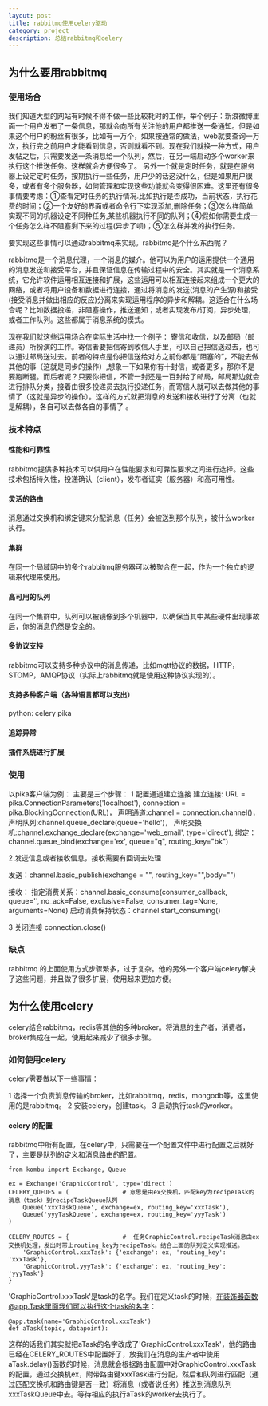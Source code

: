 ```yaml
---
layout: post
title: rabbitmq使用celery驱动
category: project
description: 总结rabbitmq和celery
---
```


## 为什么要用rabbitmq

### 使用场合

我们知道大型的网站有时候不得不做一些比较耗时的工作，举个例子：新浪微博里面一个用户发布了一条信息，那就会向所有关注他的用户都推送一条通知。但是如果这个用户的粉丝有很多，比如有一万个，如果按通常的做法，web就要查询一万次，执行完之前用户才能看到信息，否则就看不到。现在我们就换一种方式，用户发帖之后，只需要发送一条消息给一个队列，然后，在另一端启动多个worker来执行这个推送任务。这样就会方便很多了。
另外一个就是定时任务，就是在服务器上设定定时任务，按期执行一些任务，用户少的话这没什么，但是如果用户很多，或者有多个服务器，如何管理和实现这些功能就会变得很困难。这里还有很多事情要考虑：①查看定时任务的执行情况.比如执行是否成功，当前状态，执行花费的时间；②一个友好的界面或者命令行下实现添加,删除任务；③怎么样简单实现不同的机器设定不同种任务,某些机器执行不同的队列；④假如你需要生成一个任务怎么样不阻塞剩下来的过程(异步了呗)；⑤怎么样并发的执行任务。

要实现这些事情可以通过rabbitmq来实现。rabbitmq是个什么东西呢？

rabbitmq是一个消息代理，一个消息的媒介。他可以为用户的运用提供一个通用的消息发送和接受平台，并且保证信息在传输过程中的安全。其实就是一个消息系统，它允许软件运用相互连接和扩展，这些运用可以相互连接起来组成一个更大的网络，或者将用户设备和数据进行连接，通过将消息的发送(消息的产生源)和接受(接受消息并做出相应的反应)分离来实现运用程序的异步和解耦。这适合在什么场合呢？比如数据投递，非阻塞操作，推送通知；或者实现发布/订阅，异步处理，或者工作队列。这些都属于消息系统的模式。

现在我们就这些运用场合在实际生活中找一个例子： 寄信和收信，以及邮局（邮递员）所扮演的工作。寄信者要把信寄到收信人手里，可以自己把信送过去，也可以通过邮局送过去。前者的特点是你把信送给对方之前你都是“阻塞的”，不能去做其他的事（这就是同步的操作）,想象一下如果你有十封信，或者更多，那你不是要跑断腿。而后者呢？只要你把信，不管一封还是一百封给了邮局，邮局那边就会进行排队分类，接着由很多投递员去执行投递任务，而寄信人就可以去做其他的事情了（这就是异步的操作）。这样的方式就把消息的发送和接收进行了分离（也就是解耦），各自可以去做各自的事情了 。

### 技术特点

#### 性能和可靠性

rabbitmq提供多种技术可以供用户在性能要求和可靠性要求之间进行选择。这些技术包括持久性，投递确认（client），发布者证实（服务器）和高可用性。

#### 灵活的路由

消息通过交换机和绑定键来分配消息（任务）会被送到那个队列，被什么worker执行。

#### 集群

在同一个局域网中的多个rabbitmq服务器可以被聚合在一起，作为一个独立的逻辑来代理来使用。

#### 高可用的队列

在同一个集群中，队列可以被镜像到多个机器中，以确保当其中某些硬件出现事故后，你的消息仍然是安全的。

#### 多协议支持

rabbitmq可以支持多种协议中的消息传递，比如mqtt协议的数据，HTTP，STOMP，AMQP协议（实际上rabbitmq就是使用这种协议实现的）。

#### 支持多种客户端（各种语言都可以支出）

python: celery pika

#### 追踪异常

#### 插件系统进行扩展

### 使用
以pika客户端为例：
主要是三个步骤：
1 配置通道建立连接
建立连接: URL = pika.ConnectionParameters('localhost'), connection = pika.BlockingConnection(URL)，
声明通道:channel = connection.channel()，
声明队列:channel.queue_declare(queue='hello')，
声明交换机:channel.exchange_declare(exchange='web_email', type='direct'),
绑定：channel.queue_bind(exchange='ex', queue="q", routing_key="bk")

2 发送信息或者接收信息，接收需要有回调去处理

发送：channel.basic_publish(exchange = "", routing_key="",body="")

接收：
    指定消费关系：channel.basic_consume(consumer_callback, queue='', no_ack=False, exclusive=False, consumer_tag=None, arguments=None)
    启动消费保持状态：channel.start_consuming()

3 关闭连接
connection.close()

### 缺点

rabbitmq 的上面使用方式步骤繁多，过于复杂。他的另外一个客户端celery解决了这些问题，并且做了很多扩展，使用起来更加方便。

## 为什么使用celery

celery结合rabbitmq，redis等其他的多种broker。将消息的生产者，消费者，broker集成在一起，使用起来减少了很多步骤。

### 如何使用celery

celery需要做以下一些事情：

1  选择一个负责消息传输的broker，比如rabbitmq，redis，mongodb等，这里使用的是rabbitmq。
2  安装celery，创建task。
3  启动执行task的worker。

#### celery 的配置

rabbitmq中所有配置，在celery中，只需要在一个配置文件中进行配置之后就好了，主要是队列的定义和消息路由的配置。

```````````
from kombu import Exchange, Queue

ex = Exchange('GraphicControl', type='direct')
CELERY_QUEUES = (               # 意思是由ex交换机，匹配key为recipeTask的消息（task）到recipeTaskQueue队列
    Queue('xxxTaskQueue', exchange=ex, routing_key='xxxTask'),
    Queue('yyyTaskQueue', exchange=ex, routing_key='yyyTask') 
)

```````````
```````````
CELERY_ROUTES = {               #  任务GraphicControl.recipeTask消息由ex交换机处理，发出时带上routing_key为recipeTask。结合上面的队列定义实现推送。
    'GraphicControl.xxxTask': {'exchange': ex, 'routing_key': 'xxxTask'},
    'GraphicControl.yyyTask': {'exchange': ex, 'routing_key': 'yyyTask'}
}

```````````
'GraphicControl.xxxTask'是task的名字。我们在定义task的时候，在装饰器函数@app.Task里面我们可以执行这个task的名字：

````````````
@app.task(name='GraphicControl.xxxTask')
def aTask(topic, datapoint):
````````````
这样的话我们其实就把aTask的名字改成了'GraphicControl.xxxTask'，他的路由已经在CELERY_ROUTES中配置好了，放我们在消息的生产者中使用aTask.delay()函数的时候，消息就会根据路由配置中对GraphicControl.xxxTask的配置，通过交换机ex，附带路由键xxxTask进行分配，然后和队列进行匹配（通过匹配交换机和路由键是否一致）将消息（或者说任务）推送到消息队列xxxTaskQueue中去。等待相应的执行aTask的worker去执行了。
